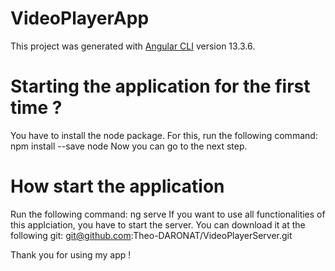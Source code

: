 # VideoPlayerApp

This project was generated with [Angular CLI](https://github.com/angular/angular-cli) version 13.3.6.

# Starting the application for the first time ?

You have to install the node package.
For this, run the following command: npm install --save node
Now you can go to the next step.

# How start the application

Run the following command: ng serve
If you want to use all functionalities of this applciation, you have to start
the server. You can download it at the following git: git@github.com:Theo-DARONAT/VideoPlayerServer.git

Thank you for using my app !
